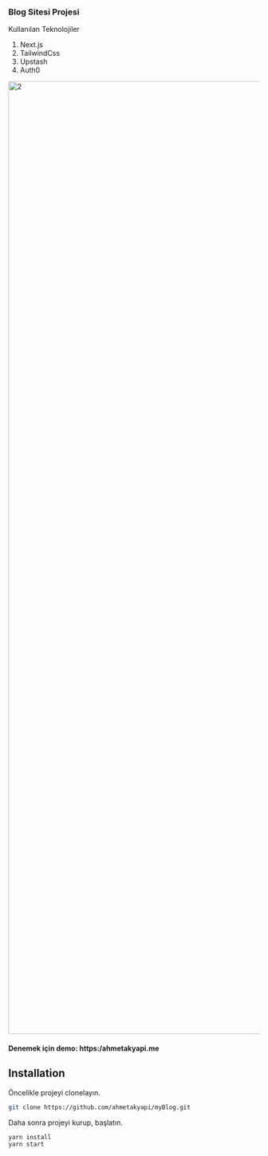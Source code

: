 ### Blog Sitesi Projesi

Kullanılan Teknolojiler

1. Next.js
2. TailwindCss
3. Upstash
4. Auth0

<img width="1911" alt="2" src="https://user-images.githubusercontent.com/71101248/117726343-1efb0700-b1ef-11eb-9eb6-721aa5d23e39.png">



#### Denemek için demo: https:/ahmetakyapi.me

## Installation

Öncelikle projeyi clonelayın.

```bash
git clone https://github.com/ahmetakyapi/myBlog.git
```
Daha sonra projeyi kurup, başlatın.
```bash
yarn install
yarn start
```

